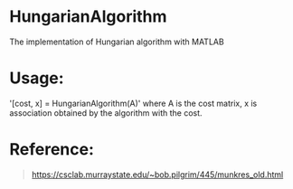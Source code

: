 # HungarianAlgorithm
The implementation of Hungarian algorithm with MATLAB
# Usage:
'[cost, x] = HungarianAlgorithm(A)'
where A is the cost matrix, x is association obtained by the algorithm with the cost.
# Reference:
>https://csclab.murraystate.edu/~bob.pilgrim/445/munkres_old.html
